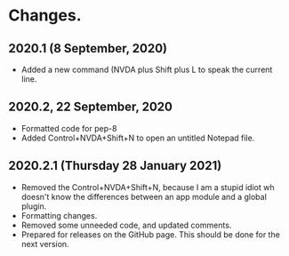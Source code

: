 # Changes.

## 2020.1 (8 September, 2020)

* Added a new command (NVDA plus Shift plus L to speak the current line.

## 2020.2, 22 September, 2020

*  Formatted code for pep-8
* Added Control+NVDA+Shift+N to open an untitled Notepad file.

## 2020.2.1 (Thursday 28 January 2021)

* Removed the Control+NVDA+Shift+N, because I am a stupid idiot wh doesn't know the differences between an app module and a global plugin.
* Formatting changes.
* Removed some unneeded code, and updated comments.
* Prepared for releases on the GitHub page. This should be done for the next version.
